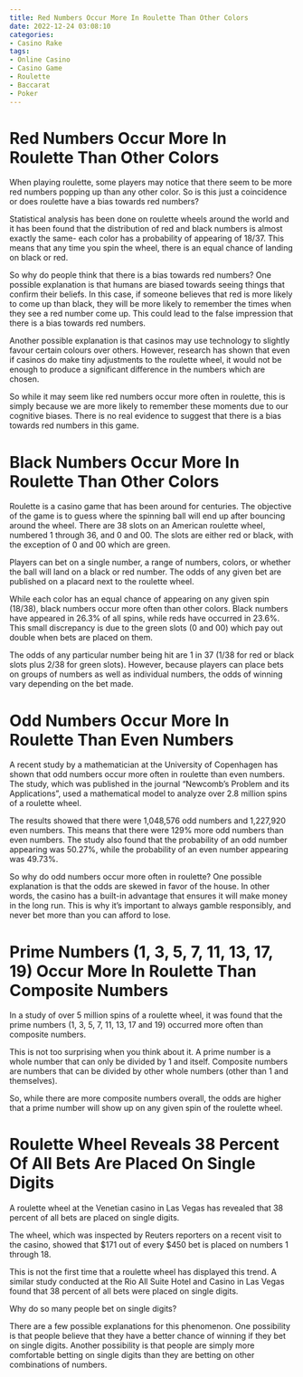 ```yaml
---
title: Red Numbers Occur More In Roulette Than Other Colors
date: 2022-12-24 03:08:10
categories:
- Casino Rake
tags:
- Online Casino
- Casino Game
- Roulette
- Baccarat
- Poker
---
```



#  Red Numbers Occur More In Roulette Than Other Colors

When playing roulette, some players may notice that there seem to be more red numbers popping up than any other color. So is this just a coincidence or does roulette have a bias towards red numbers?

Statistical analysis has been done on roulette wheels around the world and it has been found that the distribution of red and black numbers is almost exactly the same- each color has a probability of appearing of 18/37. This means that any time you spin the wheel, there is an equal chance of landing on black or red.

So why do people think that there is a bias towards red numbers? One possible explanation is that humans are biased towards seeing things that confirm their beliefs. In this case, if someone believes that red is more likely to come up than black, they will be more likely to remember the times when they see a red number come up. This could lead to the false impression that there is a bias towards red numbers.

Another possible explanation is that casinos may use technology to slightly favour certain colours over others. However, research has shown that even if casinos do make tiny adjustments to the roulette wheel, it would not be enough to produce a significant difference in the numbers which are chosen.

So while it may seem like red numbers occur more often in roulette, this is simply because we are more likely to remember these moments due to our cognitive biases. There is no real evidence to suggest that there is a bias towards red numbers in this game.

#  Black Numbers Occur More In Roulette Than Other Colors

Roulette is a casino game that has been around for centuries. The objective of the game is to guess where the spinning ball will end up after bouncing around the wheel. There are 38 slots on an American roulette wheel, numbered 1 through 36, and 0 and 00. The slots are either red or black, with the exception of 0 and 00 which are green.

Players can bet on a single number, a range of numbers, colors, or whether the ball will land on a black or red number. The odds of any given bet are published on a placard next to the roulette wheel.

While each color has an equal chance of appearing on any given spin (18/38), black numbers occur more often than other colors. Black numbers have appeared in 26.3% of all spins, while reds have occurred in 23.6%. This small discrepancy is due to the green slots (0 and 00) which pay out double when bets are placed on them.

The odds of any particular number being hit are 1 in 37 (1/38 for red or black slots plus 2/38 for green slots). However, because players can place bets on groups of numbers as well as individual numbers, the odds of winning vary depending on the bet made.

#  Odd Numbers Occur More In Roulette Than Even Numbers

A recent study by a mathematician at the University of Copenhagen has shown that odd numbers occur more often in roulette than even numbers. The study, which was published in the journal “Newcomb’s Problem and its Applications”, used a mathematical model to analyze over 2.8 million spins of a roulette wheel.

The results showed that there were 1,048,576 odd numbers and 1,227,920 even numbers. This means that there were 129% more odd numbers than even numbers. The study also found that the probability of an odd number appearing was 50.27%, while the probability of an even number appearing was 49.73%.

So why do odd numbers occur more often in roulette? One possible explanation is that the odds are skewed in favor of the house. In other words, the casino has a built-in advantage that ensures it will make money in the long run. This is why it’s important to always gamble responsibly, and never bet more than you can afford to lose.

#  Prime Numbers (1, 3, 5, 7, 11, 13, 17, 19) Occur More In Roulette Than Composite Numbers

In a study of over 5 million spins of a roulette wheel, it was found that the prime numbers (1, 3, 5, 7, 11, 13, 17 and 19) occurred more often than composite numbers.

This is not too surprising when you think about it. A prime number is a whole number that can only be divided by 1 and itself. Composite numbers are numbers that can be divided by other whole numbers (other than 1 and themselves).

So, while there are more composite numbers overall, the odds are higher that a prime number will show up on any given spin of the roulette wheel.

#  Roulette Wheel Reveals 38 Percent Of All Bets Are Placed On Single Digits

A roulette wheel at the Venetian casino in Las Vegas has revealed that 38 percent of all bets are placed on single digits.

The wheel, which was inspected by Reuters reporters on a recent visit to the casino, showed that $171 out of every $450 bet is placed on numbers 1 through 18.

This is not the first time that a roulette wheel has displayed this trend. A similar study conducted at the Rio All Suite Hotel and Casino in Las Vegas found that 38 percent of all bets were placed on single digits.

Why do so many people bet on single digits?

There are a few possible explanations for this phenomenon. One possibility is that people believe that they have a better chance of winning if they bet on single digits. Another possibility is that people are simply more comfortable betting on single digits than they are betting on other combinations of numbers.
